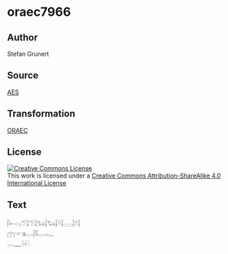 # oraec7966

## Author

Stefan Grunert

## Source

[AES](https://github.com/simondschweitzer/aes)

## Transformation

[ORAEC](https://oraec.github.io/)

## License

<a rel="license" href="http://creativecommons.org/licenses/by-sa/4.0/"><img alt="Creative Commons License" style="border-width:0" src="https://i.creativecommons.org/l/by-sa/4.0/88x31.png" /></a><br />This work is licensed under a <a rel="license" href="http://creativecommons.org/licenses/by-sa/4.0/">Creative Commons Attribution-ShareAlike 4.0 International License</a>

## Text

𓋴𓍉𓏏𓊪𓅿𓆼𓅿𓆼𓃒𓆼𓃒𓆼𓏐𓆼𓈀𓆼𓏊𓆼<br>
𓉲𓎱𓁷𓂋𓋴𓄤𓂋𓆑<br>
𓂋𓈖𓇋𓍯<br>
